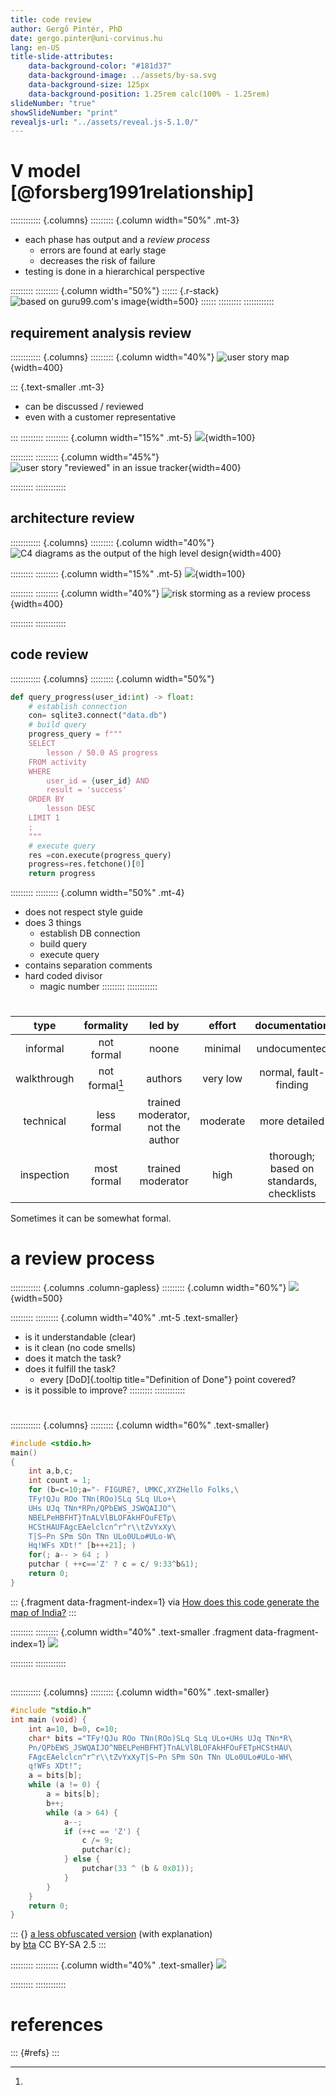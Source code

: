 ```yaml
---
title: code review
author: Gergő Pintér, PhD
date: gergo.pinter@uni-corvinus.hu
lang: en-US
title-slide-attributes:
    data-background-color: "#181d37"
    data-background-image: ../assets/by-sa.svg
    data-background-size: 125px
    data-background-position: 1.25rem calc(100% - 1.25rem)
slideNumber: "true"
showSlideNumber: "print"
revealjs-url: "../assets/reveal.js-5.1.0/"
---
```


# V model [@forsberg1991relationship]

:::::::::::: {.columns}
::::::::: {.column width="50%" .mt-3}
- each phase has output and a _review process_
    - errors are found at early stage
    - decreases the risk of failure
- testing is done in a hierarchical perspective

:::::::::
::::::::: {.column width="50%"}
:::::: {.r-stack}
![based on [guru99.com's image](https://www.guru99.com/images/6-2015/052715_0904_GuidetoSDLC3.png)](figures/v_model.drawio.svg){width=500}
::::::
:::::::::
::::::::::::


## requirement analysis review

:::::::::::: {.columns}
::::::::: {.column width="40%"}
![user story map](figures/user_statistics/story_map.drawio.svg){width=400}

::: {.text-smaller .mt-3}
- can be discussed / reviewed
- even with a customer representative

:::
:::::::::
::::::::: {.column width="15%" .mt-5}
![](figures/double_arrow.drawio.svg){width=100}

:::::::::
::::::::: {.column width="45%"}
![user story "reviewed" in an issue tracker](figures/user_statistics/user_story_review_2.png){width=400}

:::::::::
::::::::::::


## architecture review

:::::::::::: {.columns}
::::::::: {.column width="40%"}
![C4 diagrams as the output of the high level design](figures/user_statistics/c4_component.excalidraw.svg){width=400}

:::::::::
::::::::: {.column width="15%" .mt-5}
![](figures/double_arrow.drawio.svg){width=100}

:::::::::
::::::::: {.column width="40%"}
![risk storming as a review process](figures/user_statistics/risk_storming.excalidraw.svg){width=400}

:::::::::
::::::::::::


## code review

:::::::::::: {.columns}
::::::::: {.column width="50%"}
```python
def query_progress(user_id:int) -> float:
    # establish connection
    con= sqlite3.connect("data.db")
    # build query
    progress_query = f"""
    SELECT
        lesson / 50.0 AS progress
    FROM activity
    WHERE
        user_id = {user_id} AND
        result = 'success'
    ORDER BY
        lesson DESC
    LIMIT 1
    ;
    """
    # execute query
    res =con.execute(progress_query)
    progress=res.fetchone()[0]
    return progress
```

:::::::::
::::::::: {.column width="50%" .mt-4}
- does not respect style guide
- does 3 things
    - establish DB connection
    - build query
    - execute query
- contains separation comments
- hard coded divisor
    - magic number
:::::::::
::::::::::::


# 

|type       |formality     |led by                           |effort  |documentation                             |
|:---------:|:------------:|:-------------------------------:|:------:|:----------------------------------------:|
|informal   |not formal    |noone                            |minimal |undocumented                              |
|walkthrough|not formal[^1]|authors                          |very low|normal, fault-finding                     |
|technical  |less formal   |trained moderator, not the author|moderate|more detailed                             |
|inspection |most formal   |trained moderator                |high    |thorough; based on  standards, checklists |

[^1]:
Sometimes it can be somewhat formal.

# a review process

:::::::::::: {.columns .column-gapless}
::::::::: {.column width="60%"}
![](figures/proc3.png){width=500}

:::::::::
::::::::: {.column width="40%" .mt-5 .text-smaller}
- is it understandable (clear)
- is it clean (no code smells)
- does it match the task?
- does it fulfill the task?
    - every [DoD]{.tooltip title="Definition of Done"} point covered?
- is it possible to improve?
:::::::::
::::::::::::


#

:::::::::::: {.columns}
::::::::: {.column width="60%" .text-smaller}
```c
#include <stdio.h>
main()
{
    int a,b,c;
    int count = 1;
    for (b=c=10;a="- FIGURE?, UMKC,XYZHello Folks,\
    TFy!QJu ROo TNn(ROo)SLq SLq ULo+\
    UHs UJq TNn*RPn/QPbEWS_JSWQAIJO^\
    NBELPeHBFHT}TnALVlBLOFAkHFOuFETp\
    HCStHAUFAgcEAelclcn^r^r\\tZvYxXy\
    T|S~Pn SPm SOn TNn ULo0ULo#ULo-W\
    Hq!WFs XDt!" [b+++21]; )
    for(; a-- > 64 ; )
    putchar ( ++c=='Z' ? c = c/ 9:33^b&1);
    return 0;
}
```

::: {.fragment data-fragment-index=1}
via [How does this code generate the map of India?](https://stackoverflow.com/questions/3533348/how-does-this-code-generate-the-map-of-india)
:::

:::::::::
::::::::: {.column width="40%" .text-smaller .fragment data-fragment-index=1}
![](figures/india.png)

:::::::::
::::::::::::

##

:::::::::::: {.columns}
::::::::: {.column width="60%" .text-smaller}
```c
#include "stdio.h"
int main (void) {
    int a=10, b=0, c=10;
    char* bits ="TFy!QJu ROo TNn(ROo)SLq SLq ULo+UHs UJq TNn*R\
    Pn/QPbEWS_JSWQAIJO^NBELPeHBFHT}TnALVlBLOFAkHFOuFETpHCStHAU\
    FAgcEAelclcn^r^r\\tZvYxXyT|S~Pn SPm SOn TNn ULo0ULo#ULo-WH\
    q!WFs XDt!";
    a = bits[b];
    while (a != 0) {
        a = bits[b];
        b++;
        while (a > 64) {
            a--;
            if (++c == 'Z') {
                c /= 9;
                putchar(c);
            } else {
                putchar(33 ^ (b & 0x01));
            }
        }
    }
    return 0;
}
```

::: {}
[a less obfuscated version](https://stackoverflow.com/a/3533420/4737417) (with explanation)<br>by [bta](https://stackoverflow.com/users/79566/bta) CC&nbsp;BY-SA&nbsp;2.5
:::

:::::::::
::::::::: {.column width="40%" .text-smaller}
![](figures/india_cleaner.png)

:::::::::
::::::::::::


# references

::: {#refs}
:::
